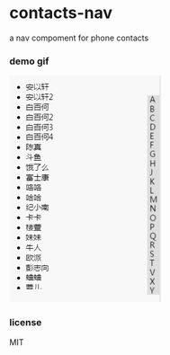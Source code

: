 # contacts-nav
a nav compoment for phone contacts

### demo gif
![contacts-demo](./demo.gif)

### license
MIT
